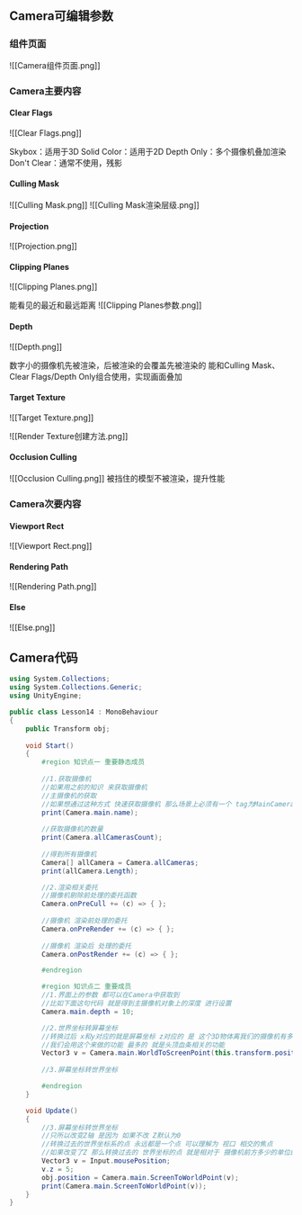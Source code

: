 ## Camera可编辑参数

### 组件页面

![[Camera组件页面.png]]
### Camera主要内容

#### Clear Flags

![[Clear Flags.png]]

Skybox：适用于3D
Solid Color：适用于2D
Depth Only：多个摄像机叠加渲染
Don't Clear：通常不使用，残影

#### Culling Mask

 ![[Culling Mask.png]]
 ![[Culling Mask渲染层级.png]]
#### Projection

![[Projection.png]]

#### Clipping Planes

![[Clipping Planes.png]]

能看见的最近和最远距离
![[Clipping Planes参数.png]]
#### Depth

![[Depth.png]]

数字小的摄像机先被渲染，后被渲染的会覆盖先被渲染的
能和Culling Mask、Clear Flags/Depth Only组合使用，实现画面叠加

#### Target Texture

![[Target Texture.png]]

![[Render Texture创建方法.png]]


#### Occlusion Culling

![[Occlusion Culling.png]]
被挡住的模型不被渲染，提升性能

### Camera次要内容

#### Viewport Rect

![[Viewport Rect.png]]

#### Rendering Path

![[Rendering Path.png]]

#### Else

![[Else.png]]

## Camera代码

```c#
using System.Collections;
using System.Collections.Generic;
using UnityEngine;

public class Lesson14 : MonoBehaviour
{
    public Transform obj;
    
    void Start()
    {
        #region 知识点一 重要静态成员
        
        //1.获取摄像机
        //如果用之前的知识 来获取摄像机
        //主摄像机的获取
        //如果想通过这种方式 快速获取摄像机 那么场景上必须有一个 tag为MainCamera的摄像机
        print(Camera.main.name);
        
        //获取摄像机的数量
        print(Camera.allCamerasCount);
        
        //得到所有摄像机
        Camera[] allCamera = Camera.allCameras;
        print(allCamera.Length);

        //2.渲染相关委托
        //摄像机剔除前处理的委托函数
        Camera.onPreCull += (c) => { };
        
        //摄像机 渲染前处理的委托
        Camera.onPreRender += (c) => { };
        
        //摄像机 渲染后 处理的委托
        Camera.onPostRender += (c) => { };

        #endregion

        #region 知识点二 重要成员
        //1.界面上的参数 都可以在Camera中获取到
        //比如下面这句代码 就是得到主摄像机对象上的深度 进行设置
        Camera.main.depth = 10;

        //2.世界坐标转屏幕坐标
        //转换过后 x和y对应的就是屏幕坐标 z对应的 是 这个3D物体离我们的摄像机有多远
        //我们会用这个来做的功能 最多的 就是头顶血条相关的功能
        Vector3 v = Camera.main.WorldToScreenPoint(this.transform.position);
        
        //3.屏幕坐标转世界坐标

        #endregion
    }

    void Update()
    {
        //3.屏幕坐标转世界坐标
        //只所以改变Z轴 是因为 如果不改 Z默认为0
        //转换过去的世界坐标系的点 永远都是一个点 可以理解为 视口 相交的焦点
        //如果改变了Z 那么转换过去的 世界坐标的点 就是相对于 摄像机前方多少的单位的横截面上的世界坐标点
        Vector3 v = Input.mousePosition;
        v.z = 5;
        obj.position = Camera.main.ScreenToWorldPoint(v);
        print(Camera.main.ScreenToWorldPoint(v));
    }
}

```
